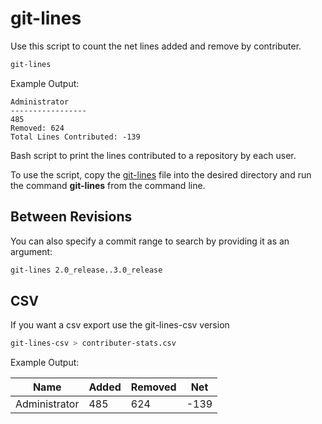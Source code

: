 # git-lines

Use this script to count the net lines added and remove by contributer.

```bash
git-lines
```

Example Output:

```
Administrator
-----------------
485
Removed: 624
Total Lines Contributed: -139
```



Bash script to print the lines contributed to a repository by each user.

To use the script, copy the [git-lines](https://raw.githubusercontent.com/JakeThurman/git-lines/master/git-lines) file into the desired directory and run the command **git-lines** from the command line. 

## Between Revisions

You can also specify a commit range to search by providing it as an argument: 

```bash
git-lines 2.0_release..3.0_release
```


## CSV

If you want a csv export use the git-lines-csv version

```bash
git-lines-csv > contributer-stats.csv
```

Example Output:

| Name | Added | Removed | Net |
|---|---|---|---|
| Administrator | 485 | 624	| -139 |
